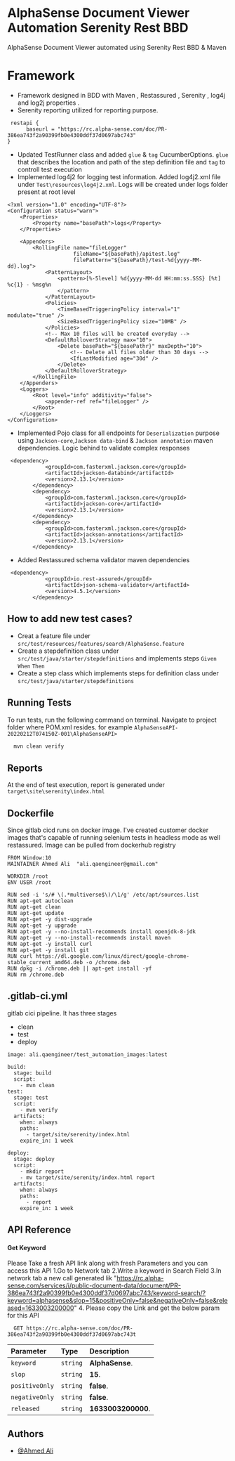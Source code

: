 
# AlphaSense Document Viewer Automation Serenity Rest BBD

AlphaSense Document Viewer automated using Serenity Rest BBD & Maven

# Framework 

- Framework designed in BDD with Maven , Restassured , Serenity , log4j and log2j properties .
- Serenity reporting utilized for reporting purpose.
```
 restapi {
      baseurl = "https://rc.alpha-sense.com/doc/PR-386ea743f2a90399fb0e4300ddf37d0697abc743"
}
```

- Updated TestRunner class and added `glue` & `tag` CucumberOptions. `glue` that describes the location and path of the step definition file and `tag` to controll test execution
- Implemented log4j2 for logging test information. Added log4j2.xml file under `Test\resources\log4j2.xml`. Logs will be created under logs folder present at root level
```
<?xml version="1.0" encoding="UTF-8"?>
<Configuration status="warn">
    <Properties>
        <Property name="basePath">logs</Property>
    </Properties>

    <Appenders>
        <RollingFile name="fileLogger"
                     fileName="${basePath}/apitest.log"
                     filePattern="${basePath}/test-%d{yyyy-MM-dd}.log">
            <PatternLayout>
                <pattern>[%-5level] %d{yyyy-MM-dd HH:mm:ss.SSS} [%t] %c{1} - %msg%n
                </pattern>
            </PatternLayout>
            <Policies>
                <TimeBasedTriggeringPolicy interval="1" modulate="true" />
                <SizeBasedTriggeringPolicy size="10MB" />
            </Policies>
            <!-- Max 10 files will be created everyday -->
            <DefaultRolloverStrategy max="10">
                <Delete basePath="${basePathr}" maxDepth="10">
                    <!-- Delete all files older than 30 days -->
                    <IfLastModified age="30d" />
                </Delete>
            </DefaultRolloverStrategy>
        </RollingFile>
    </Appenders>
    <Loggers>
        <Root level="info" additivity="false">
            <appender-ref ref="fileLogger" />
        </Root>
    </Loggers>
</Configuration>

```

- Implemented Pojo class for all endpoints for  `Deserialization` purpose using `Jackson-core`,`Jackson data-bind` & `Jackson annotation` maven dependencies. Logic behind to validate complex responses
```
 <dependency>
            <groupId>com.fasterxml.jackson.core</groupId>
            <artifactId>jackson-databind</artifactId>
            <version>2.13.1</version>
        </dependency>
        <dependency>
            <groupId>com.fasterxml.jackson.core</groupId>
            <artifactId>jackson-core</artifactId>
            <version>2.13.1</version>
        </dependency>
        <dependency>
            <groupId>com.fasterxml.jackson.core</groupId>
            <artifactId>jackson-annotations</artifactId>
            <version>2.13.1</version>
        </dependency>
```
- Added Restassured schema validator maven dependencies
```
 <dependency>
            <groupId>io.rest-assured</groupId>
            <artifactId>json-schema-validator</artifactId>
            <version>4.5.1</version>
        </dependency>
```
## How to add new test cases?
- Creat a feature file under `src/test/resources/features/search/AlphaSense.feature`
- Create a stepdefinition class under `src/test/java/starter/stepdefinitions` and implements steps `Given` `When` `Then`
- Create a step class which implements steps for definition class under `src/test/java/starter/stepdefinitions` 


## Running Tests

To run tests, run the following command on terminal. Navigate to project folder where POM.xml resides. for example
`AlphaSenseAPI-20220212T074150Z-001\AlphaSenseAPI>`


```bash
  mvn clean verify
```
## Reports

At the end of test execution, report is generated under `target\site\serenity\index.html`

## Dockerfile
Since gitlab cicd runs on docker image. I've created customer docker images that's capable of running selenium tests in headless mode as well
restassured. Image can be pulled from dockerhub registry

```
FROM Window:10
MAINTAINER Ahmed Ali  "ali.qaengineer@gmail.com"

WORKDIR /root
ENV USER /root

RUN sed -i 's/# \(.*multiverse$\)/\1/g' /etc/apt/sources.list
RUN apt-get autoclean
RUN apt-get clean
RUN apt-get update
RUN apt-get -y dist-upgrade
RUN apt-get -y upgrade
RUN apt-get -y --no-install-recommends install openjdk-8-jdk
RUN apt-get -y --no-install-recommends install maven
RUN apt-get -y install curl
RUN apt-get -y install git
RUN curl https://dl.google.com/linux/direct/google-chrome-stable_current_amd64.deb -o /chrome.deb
RUN dpkg -i /chrome.deb || apt-get install -yf
RUN rm /chrome.deb

```

## .gitlab-ci.yml 
gitlab cici pipeline. It has three stages 
- clean
- test
- deploy

```
image: ali.qaengineer/test_automation_images:latest

build:
  stage: build
  script:
    - mvn clean
test:
  stage: test
  script:
    - mvn verify
  artifacts:
    when: always
    paths:
      - target/site/serenity/index.html
    expire_in: 1 week

deploy:
  stage: deploy
  script:
    - mkdir report
    - mv target/site/serenity/index.html report
  artifacts:
    when: always
    paths:
      - report
    expire_in: 1 week

```


## API Reference

#### Get Keyword 


Please Take a fresh API link along with fresh Parameters and you can access this API 
1.Go to Network tab
2.Write a keyword in Search Field
3.In network tab a new call generated lik "https://rc.alpha-sense.com/services/i/public-document-data/document/PR-386ea743f2a90399fb0e4300ddf37d0697abc743/keyword-search/?keyword=alphasense&slop=15&positiveOnly=false&negativeOnly=false&released=1633003200000"
4. Please copy the Link and get the below param for this API 
```http
  GET https://rc.alpha-sense.com/doc/PR-386ea743f2a90399fb0e4300ddf37d0697abc743t
```

| Parameter | Type     | Description                |
| :-------- | :------- | :------------------------- |
| `keyword` | `string` | **AlphaSense**. |
| `slop` | `string` | **15**. |
| `positiveOnly` | `string` | **false**. |
| `negativeOnly` | `string` | **false**. |
| `released` | `string` | **1633003200000**. |




## Authors

- [@Ahmed Ali](github)

